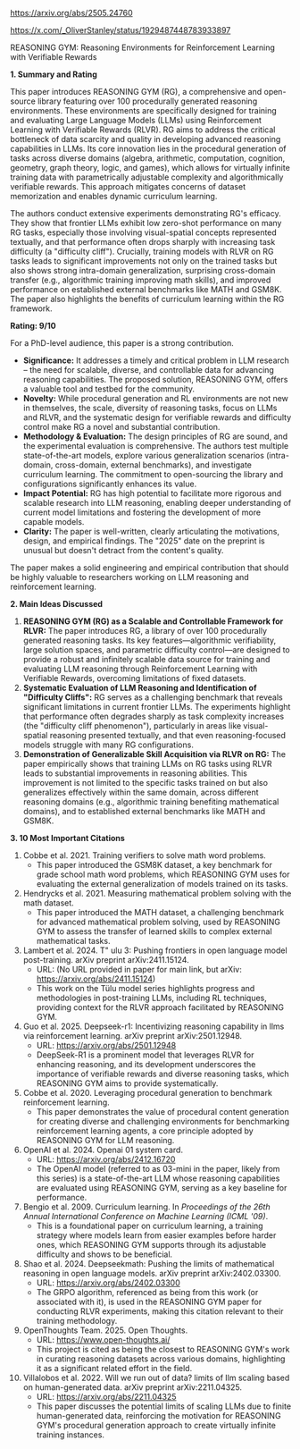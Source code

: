 https://arxiv.org/abs/2505.24760

https://x.com/_OliverStanley/status/1929487448783933897

REASONING GYM: Reasoning Environments for Reinforcement Learning with Verifiable Rewards

**1. Summary and Rating**

This paper introduces REASONING GYM (RG), a comprehensive and open-source library featuring over 100 procedurally generated reasoning environments. These environments are specifically designed for training and evaluating Large Language Models (LLMs) using Reinforcement Learning with Verifiable Rewards (RLVR). RG aims to address the critical bottleneck of data scarcity and quality in developing advanced reasoning capabilities in LLMs. Its core innovation lies in the procedural generation of tasks across diverse domains (algebra, arithmetic, computation, cognition, geometry, graph theory, logic, and games), which allows for virtually infinite training data with parametrically adjustable complexity and algorithmically verifiable rewards. This approach mitigates concerns of dataset memorization and enables dynamic curriculum learning.

The authors conduct extensive experiments demonstrating RG's efficacy. They show that frontier LLMs exhibit low zero-shot performance on many RG tasks, especially those involving visual-spatial concepts represented textually, and that performance often drops sharply with increasing task difficulty (a "difficulty cliff"). Crucially, training models with RLVR on RG tasks leads to significant improvements not only on the trained tasks but also shows strong intra-domain generalization, surprising cross-domain transfer (e.g., algorithmic training improving math skills), and improved performance on established external benchmarks like MATH and GSM8K. The paper also highlights the benefits of curriculum learning within the RG framework.

**Rating: 9/10**

For a PhD-level audience, this paper is a strong contribution.
*   **Significance:** It addresses a timely and critical problem in LLM research – the need for scalable, diverse, and controllable data for advancing reasoning capabilities. The proposed solution, REASONING GYM, offers a valuable tool and testbed for the community.
*   **Novelty:** While procedural generation and RL environments are not new in themselves, the scale, diversity of reasoning tasks, focus on LLMs and RLVR, and the systematic design for verifiable rewards and difficulty control make RG a novel and substantial contribution.
*   **Methodology & Evaluation:** The design principles of RG are sound, and the experimental evaluation is comprehensive. The authors test multiple state-of-the-art models, explore various generalization scenarios (intra-domain, cross-domain, external benchmarks), and investigate curriculum learning. The commitment to open-sourcing the library and configurations significantly enhances its value.
*   **Impact Potential:** RG has high potential to facilitate more rigorous and scalable research into LLM reasoning, enabling deeper understanding of current model limitations and fostering the development of more capable models.
*   **Clarity:** The paper is well-written, clearly articulating the motivations, design, and empirical findings. The "2025" date on the preprint is unusual but doesn't detract from the content's quality.

The paper makes a solid engineering and empirical contribution that should be highly valuable to researchers working on LLM reasoning and reinforcement learning.

**2. Main Ideas Discussed**

1.  **REASONING GYM (RG) as a Scalable and Controllable Framework for RLVR:** The paper introduces RG, a library of over 100 procedurally generated reasoning tasks. Its key features—algorithmic verifiability, large solution spaces, and parametric difficulty control—are designed to provide a robust and infinitely scalable data source for training and evaluating LLM reasoning through Reinforcement Learning with Verifiable Rewards, overcoming limitations of fixed datasets.
2.  **Systematic Evaluation of LLM Reasoning and Identification of "Difficulty Cliffs":** RG serves as a challenging benchmark that reveals significant limitations in current frontier LLMs. The experiments highlight that performance often degrades sharply as task complexity increases (the "difficulty cliff phenomenon"), particularly in areas like visual-spatial reasoning presented textually, and that even reasoning-focused models struggle with many RG configurations.
3.  **Demonstration of Generalizable Skill Acquisition via RLVR on RG:** The paper empirically shows that training LLMs on RG tasks using RLVR leads to substantial improvements in reasoning abilities. This improvement is not limited to the specific tasks trained on but also generalizes effectively within the same domain, across different reasoning domains (e.g., algorithmic training benefiting mathematical domains), and to established external benchmarks like MATH and GSM8K.

**3. 10 Most Important Citations**

1.  Cobbe et al. 2021. Training verifiers to solve math word problems.
    *   This paper introduced the GSM8K dataset, a key benchmark for grade school math word problems, which REASONING GYM uses for evaluating the external generalization of models trained on its tasks.
2.  Hendrycks et al. 2021. Measuring mathematical problem solving with the math dataset.
    *   This paper introduced the MATH dataset, a challenging benchmark for advanced mathematical problem solving, used by REASONING GYM to assess the transfer of learned skills to complex external mathematical tasks.
3.  Lambert et al. 2024. T\" ulu 3: Pushing frontiers in open language model post-training. arXiv preprint arXiv:2411.15124.
    *   URL: (No URL provided in paper for main link, but arXiv: https://arxiv.org/abs/2411.15124)
    *   This work on the Tülu model series highlights progress and methodologies in post-training LLMs, including RL techniques, providing context for the RLVR approach facilitated by REASONING GYM.
4.  Guo et al. 2025. Deepseek-r1: Incentivizing reasoning capability in llms via reinforcement learning. arXiv preprint arXiv:2501.12948.
    *   URL: https://arxiv.org/abs/2501.12948
    *   DeepSeek-R1 is a prominent model that leverages RLVR for enhancing reasoning, and its development underscores the importance of verifiable rewards and diverse reasoning tasks, which REASONING GYM aims to provide systematically.
5.  Cobbe et al. 2020. Leveraging procedural generation to benchmark reinforcement learning.
    *   This paper demonstrates the value of procedural content generation for creating diverse and challenging environments for benchmarking reinforcement learning agents, a core principle adopted by REASONING GYM for LLM reasoning.
6.  OpenAI et al. 2024. Openai 01 system card.
    *   URL: https://arxiv.org/abs/2412.16720
    *   The OpenAI model (referred to as 03-mini in the paper, likely from this series) is a state-of-the-art LLM whose reasoning capabilities are evaluated using REASONING GYM, serving as a key baseline for performance.
7.  Bengio et al. 2009. Curriculum learning. In *Proceedings of the 26th Annual International Conference on Machine Learning (ICML '09)*.
    *   This is a foundational paper on curriculum learning, a training strategy where models learn from easier examples before harder ones, which REASONING GYM supports through its adjustable difficulty and shows to be beneficial.
8.  Shao et al. 2024. Deepseekmath: Pushing the limits of mathematical reasoning in open language models. arXiv preprint arXiv:2402.03300.
    *   URL: https://arxiv.org/abs/2402.03300
    *   The GRPO algorithm, referenced as being from this work (or associated with it), is used in the REASONING GYM paper for conducting RLVR experiments, making this citation relevant to their training methodology.
9.  OpenThoughts Team. 2025. Open Thoughts.
    *   URL: https://www.open-thoughts.ai/
    *   This project is cited as being the closest to REASONING GYM's work in curating reasoning datasets across various domains, highlighting it as a significant related effort in the field.
10. Villalobos et al. 2022. Will we run out of data? limits of Ilm scaling based on human-generated data. arXiv preprint arXiv:2211.04325.
    *   URL: https://arxiv.org/abs/2211.04325
    *   This paper discusses the potential limits of scaling LLMs due to finite human-generated data, reinforcing the motivation for REASONING GYM's procedural generation approach to create virtually infinite training instances.
